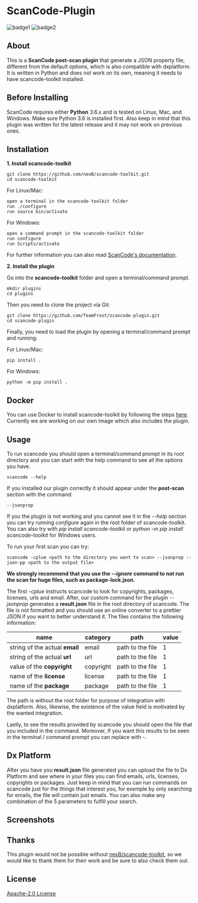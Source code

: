 # ScanCode-Plugin

![badge1](https://img.shields.io/github/license/TeamFrost/scancode-plugin)
![badge2](https://img.shields.io/github/repo-size/TeamFrost/scancode-plugin)

## About

This is a **ScanCode post-scan plugin** that generate a JSON property file, different from the default options, which is also compatible with dxplatform. \
It is written in Python and does not work on its own, meaning it needs to have scancode-toolkit installed.

## Before Installing

ScanCode requires either **Python** 3.6.x and is tested on Linux, Mac, and Windows.
Make sure Python 3.6 is installed first. Also keep in mind that this plugin was written for the latest release and it may not work on previous ones.

## Installation

**1. Install scancode-toolkit**

```
git clone https://github.com/nexB/scancode-toolkit.git
cd scancode-toolkit
```

For Linux/Mac:

```
open a terminal in the scancode-toolkit folder
run ./configure
run source bin/activate
```

For Windows:

```
open a command prompt in the scancode-toolkit folder
run configure
run Scripts/activate
```

For further information you can also read [ScanCode's documentation](https://scancode-toolkit.readthedocs.io/).

**2. Install the plugin**

Go into the **scancode-toolkit** folder and open a terminal/command prompt.

```
mkdir plugins
cd plugins
```

Then you need to clone the project via Git:

```
git clone https://github.com/TeamFrost/scancode-plugin.git
cd scancode-plugin
```

Finally, you need to load the plugin by opening a terminal/command prompt and running:

For Linux/Mac:

```
pip install .
```

For Windows:

```
python -m pip install .
```

## Docker

You can use Docker to install scancode-toolkit by following the steps [here](https://scancode-toolkit.readthedocs.io/en/latest/getting-started/install.html#docker-install). Currently we are working on our own image which also includes the plugin.

## Usage

To run scancode you should open a terminal/command prompt in its root directory and you can start with the help command to see all the options you have.

```
scancode --help
```

If you installed our plugin correctly it should appear under the **post-scan** section with the command:

```
--jsonprop
```

If you the plugin is not working and you cannot see it in the _--help_ section you can try running _configure_ again in the root folder of scancode-toolkit. You can also try with _pip install scancode-toolkit_ or _python -m pip install scancode-toolkit_ for Windows users.

To run your first scan you can try:

```
scancode -cplue <path to the directory you want to scan> --jsonprop --json-pp <path to the output file>
```

**We strongly recommend that you use the _--ignore_ command to not run the scan for huge files, such as package-lock.json.**

The first _-cplue_ instructs scancode to look for copyrights, packages, licenses, urls and email. After, our custom command for the plugin _--jsonprop_ generates a **result.json** file in the root directory of scancode. The file is not formatted and you should use an online converter to a prettier JSON if you want to better understand it. The files contains the following information:

| name                           | category  | path             | value |
| ------------------------------ | --------- | ---------------- | ----- |
| string of the actual **email** | email     | path to the file | 1     |
| string of the actual **url**   | url       | path to the file | 1     |
| value of the **copyright**     | copyright | path to the file | 1     |
| name of the **license**        | license   | path to the file | 1     |
| name of the **package**        | package   | path to the file | 1     |

The path is without the root folder for purpose of integration with dxplatform. Also, likewise, the existence of the value field is motivated by the wanted integration.

Lastly, to see the results provided by scancode you should open the file that you included in the command. Moreover, if you want this results to be seen in the terminal / command prompt you can replace _<path to the output file>_ with _-_.

## Dx Platform

After you have you **result.json** file generated you can upload the file to Dx Platform and see where in your files you can find emails, urls, licenses, copyrights or packages. Just keep in mind that you can run commands on scancode just for the things that interest you, for exemple by only searching for emails, the file will contain just emails. You can also make any combination of the 5 parameters to fulfill your search.

## Screenshots

## Thanks

This plugin would not be possible without [nexB/scancode-toolkit](https://github.com/nexB/scancode-toolkit), so we would like to thank them for their work and be sure to also check them out.

## License

[Apache-2.0 License](LICENSE)
